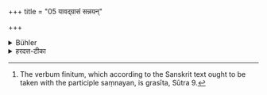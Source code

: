 +++
title = "05 यावद्ग्रासं सन्नयन्"

+++

<details><summary>Bühler</summary>

5. He shall make a lump of as much (food) as he can swallow (at once). [^4] 


[^4]:  The verbum finitum, which according to the Sanskrit text ought to be taken with the participle saṃnayan, is grasīta, Sūtra 9.
</details>

<details><summary>हरदत्त-टीका</summary>

## सूत्रम्
यावद्ग्रासं सन्नयन्
## टिप्पनी
+++(अग्रे व्याख्यातम्।)+++
</details>
